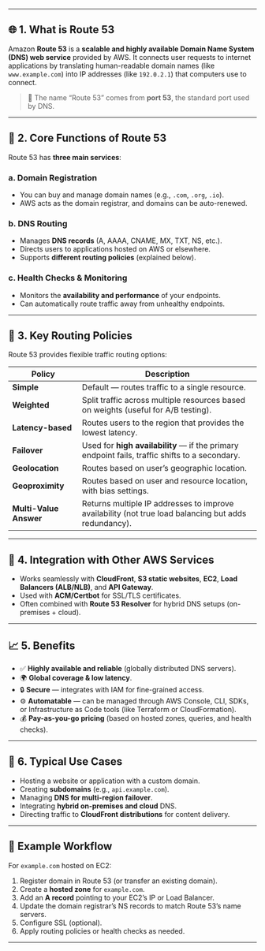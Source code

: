 
---

## 🌐 **1. What is Route 53**

Amazon **Route 53** is a **scalable and highly available Domain Name System (DNS) web service** provided by AWS.
It connects user requests to internet applications by translating human-readable domain names (like `www.example.com`) into IP addresses (like `192.0.2.1`) that computers use to connect.

> 📌 The name “Route 53” comes from **port 53**, the standard port used by DNS.

---

## 🧭 **2. Core Functions of Route 53**

Route 53 has **three main services**:

### a. **Domain Registration**

* You can buy and manage domain names (e.g., `.com`, `.org`, `.io`).
* AWS acts as the domain registrar, and domains can be auto-renewed.

### b. **DNS Routing**

* Manages **DNS records** (A, AAAA, CNAME, MX, TXT, NS, etc.).
* Directs users to applications hosted on AWS or elsewhere.
* Supports **different routing policies** (explained below).

### c. **Health Checks & Monitoring**

* Monitors the **availability and performance** of your endpoints.
* Can automatically route traffic away from unhealthy endpoints.

---

## 🧰 **3. Key Routing Policies**

Route 53 provides flexible traffic routing options:

| Policy                 | Description                                                                                          |
| ---------------------- | ---------------------------------------------------------------------------------------------------- |
| **Simple**             | Default — routes traffic to a single resource.                                                       |
| **Weighted**           | Split traffic across multiple resources based on weights (useful for A/B testing).                   |
| **Latency-based**      | Routes users to the region that provides the lowest latency.                                         |
| **Failover**           | Used for **high availability** — if the primary endpoint fails, traffic shifts to a secondary.       |
| **Geolocation**        | Routes based on user’s geographic location.                                                          |
| **Geoproximity**       | Routes based on user and resource location, with bias settings.                                      |
| **Multi-Value Answer** | Returns multiple IP addresses to improve availability (not true load balancing but adds redundancy). |

---

## 🧠 **4. Integration with Other AWS Services**

* Works seamlessly with **CloudFront**, **S3 static websites**, **EC2**, **Load Balancers (ALB/NLB)**, and **API Gateway**.
* Used with **ACM/Certbot** for SSL/TLS certificates.
* Often combined with **Route 53 Resolver** for hybrid DNS setups (on-premises + cloud).

---

## 📈 **5. Benefits**

* ✅ **Highly available and reliable** (globally distributed DNS servers).
* 🌍 **Global coverage & low latency**.
* 🔒 **Secure** — integrates with IAM for fine-grained access.
* ⚙️ **Automatable** — can be managed through AWS Console, CLI, SDKs, or Infrastructure as Code tools (like Terraform or CloudFormation).
* 💰 **Pay-as-you-go pricing** (based on hosted zones, queries, and health checks).

---

## 📝 **6. Typical Use Cases**

* Hosting a website or application with a custom domain.
* Creating **subdomains** (e.g., `api.example.com`).
* Managing **DNS for multi-region failover**.
* Integrating **hybrid on-premises and cloud** DNS.
* Directing traffic to **CloudFront distributions** for content delivery.

---

## 🚀 Example Workflow

For `example.com` hosted on EC2:

1. Register domain in Route 53 (or transfer an existing domain).
2. Create a **hosted zone** for `example.com`.
3. Add an **A record** pointing to your EC2’s IP or Load Balancer.
4. Update the domain registrar’s NS records to match Route 53’s name servers.
5. Configure SSL (optional).
6. Apply routing policies or health checks as needed.

---




